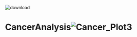 ![download](https://user-images.githubusercontent.com/42464701/233954306-a0027fe7-1f58-49df-8114-2620c8843d8b.png)

# CancerAnalysis![Cancer_Plot3](https://user-images.githubusercontent.com/42464701/233954167-c9da58f5-1353-4537-8038-142b750a2f0e.png)
